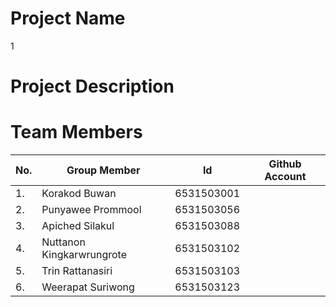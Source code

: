 # Project Name
1

# Project Description


# Team Members                                                                  
|No.|Group Member               |Id         |Github Account                                     |
|---|---------------------------|-----------|---------------------------------------------------|
|1. |Korakod Buwan              |6531503001 |[]()    |
|2. |Punyawee Prommool          |6531503056 |[]()     |
|3. |Apiched Silakul            |6531503088 |[]()  |
|4. |Nuttanon Kingkarwrungrote  |6531503102 |[]()        |
|5. |Trin Rattanasiri           |6531503103 |[]()            |
|6. |Weerapat Suriwong          |6531503123 |[]()      |
#
